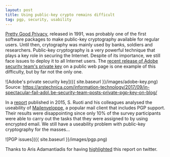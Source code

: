 ```yaml
---
layout: post
title: Using public-key crypto remains difficult
tag: pgp, security, usability
---
```


[Pretty Good Privacy](https://en.wikipedia.org/wiki/Pretty_Good_Privacy), released in
1991, was probably one of the first software packages to make public-key cryptography
available for regular users. Until then, crytography was mainly used by banks, soldiers
and researchers. Public-key cryptography is a very powerful technique that plays
a key role in securing the Internet. Despite of its importance, we still face issues
to deploy it to all Internet users. The [recent release of Adobe security team's 
private key](https://arstechnica.com/information-technology/2017/09/in-spectacular-fail-adobe-security-team-posts-private-pgp-key-on-blog/) on a public web page is one example
of this difficulty, but by far not the only one.

![Adobe's private security key]({{ site.baseurl }}/images/adobe-key.png)
Source: [https://arstechnica.com/information-technology/2017/09/in-spectacular-fail-ado\
be-security-team-posts-private-pgp-key-on-blog/](https://arstechnica.com/information-technology/2017/09/in-spectacular-fail-adobe-security-team-posts-private-pgp-key-on-blog/)

In a [report](https://arxiv.org/pdf/1510.08555v1.pdf) published in 2015, S. Ruoti and his colleagues analysed the useability of [Mailenveloppe](https://www.mailvelope.com/en/), a
popular mail client that includes PGP support. Their results were disappointing since
only 10% of the survey participants were able to carry out the tasks that they were
assigned to by using encrypted email. We still have a useability problem with
public-key cryptography for the masses...

![PGP issues]({{ site.baseurl }}/images/pgp.png)

Thanks to Aris Adamantiadis for having [highlighted](https://twitter.com/aris_ada/status/661158421836783616?s=09) this report on twitter.



